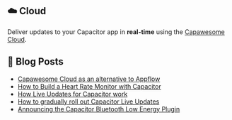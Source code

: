 <!--
# Capawesome

**Here are some ideas to get you started:**

🙋‍♀️ A short introduction - what is your organization all about?
🌈 Contribution guidelines - how can the community get involved?
👩‍💻 Useful resources - where can the community find your docs? Is there anything else the community should know?
🍿 Fun facts - what does your team eat for breakfast?
🧙 Remember, you can do mighty things with the power of [Markdown](https://docs.github.com/github/writing-on-github/getting-started-with-writing-and-formatting-on-github/basic-writing-and-formatting-syntax)
-->

## ☁️ Cloud

Deliver updates to your Capacitor app in **real-time** using the [Capawesome Cloud](https://capawesome.io/cloud/).

## 📕  Blog Posts

<!-- BLOG-POST-LIST:START -->
- [Capawesome Cloud as an alternative to Appflow](https://capawesome.io/blog/alternative-to-appflow/)
- [How to Build a Heart Rate Monitor with Capacitor](https://capawesome.io/blog/how-to-build-a-heart-rate-monitor-with-capacitor/)
- [How Live Updates for Capacitor work](https://capawesome.io/blog/how-live-updates-for-capacitor-work/)
- [How to gradually roll out Capacitor Live Updates](https://capawesome.io/blog/how-to-gradually-roll-out-capacitor-live-updates/)
- [Announcing the Capacitor Bluetooth Low Energy Plugin](https://capawesome.io/blog/announcing-the-capacitor-bluetooth-low-energy-plugin/)
<!-- BLOG-POST-LIST:END -->
